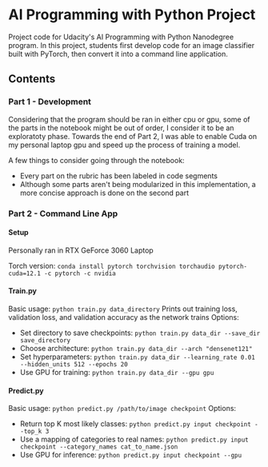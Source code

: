# AI Programming with Python Project

Project code for Udacity's AI Programming with Python Nanodegree program. In this project, students first develop code for an image classifier built with PyTorch, then convert it into a command line application.

## Contents

### Part 1 - Development

Considering that the program should be ran in either cpu or gpu, some of the parts in the notebook might be out of order, I consider it to be an exploratoty phase. Towards the end of Part 2, I was able to enable Cuda on my personal laptop gpu and speed up the process of training a model.

A few things to consider going through the notebook:

- Every part on the rubric has been labeled in code segments
- Although some parts aren't being modularized in this implementation, a more concise approach is done on the second part

### Part 2 - Command Line App

#### Setup

Personally ran in RTX GeForce 3060 Laptop

Torch version: ```conda install pytorch torchvision torchaudio pytorch-cuda=12.1 -c pytorch -c nvidia```

#### Train.py

Basic usage: ```python train.py data_directory```
Prints out training loss, validation loss, and validation accuracy as the network trains
Options: 
* Set directory to save checkpoints: ```python train.py data_dir --save_dir save_directory``` 
* Choose architecture: ```python train.py data_dir --arch "densenet121"``` 
* Set hyperparameters: ```python train.py data_dir --learning_rate 0.01 --hidden_units 512 --epochs 20``` 
* Use GPU for training: ```python train.py data_dir --gpu gpu```

#### Predict.py

Basic usage: ```python predict.py /path/to/image checkpoint```
Options: 
* Return top K most likely classes: ```python predict.py input checkpoint --top_k 3``` 
* Use a mapping of categories to real names: ```python predict.py input checkpoint --category_names cat_to_name.json``` 
* Use GPU for inference: ```python predict.py input checkpoint --gpu```